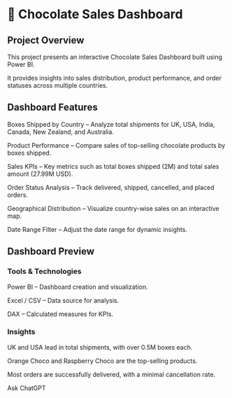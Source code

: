 # 🍫 Chocolate Sales Dashboard

## Project Overview

This project presents an interactive Chocolate Sales Dashboard built using Power BI.

It provides insights into sales distribution, product performance, and order statuses across multiple countries.

## Dashboard Features
Boxes Shipped by Country – Analyze total shipments for UK, USA, India, Canada, New Zealand, and Australia.

Product Performance – Compare sales of top-selling chocolate products by boxes shipped.

Sales KPIs – Key metrics such as total boxes shipped (2M) and total sales amount (27.99M USD).

Order Status Analysis – Track delivered, shipped, cancelled, and placed orders.

Geographical Distribution – Visualize country-wise sales on an interactive map.

Date Range Filter – Adjust the date range for dynamic insights.

## Dashboard Preview

### Tools & Technologies
Power BI – Dashboard creation and visualization.

Excel / CSV – Data source for analysis.

DAX – Calculated measures for KPIs.

### Insights
UK and USA lead in total shipments, with over 0.5M boxes each.

Orange Choco and Raspberry Choco are the top-selling products.

Most orders are successfully delivered, with a minimal cancellation rate.











Ask ChatGPT
